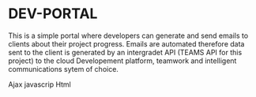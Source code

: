 # DEV-PORTAL
 This is a simple portal where developers can generate and send emails to clients about their project progress. 
 Emails are automated therefore data sent to the client is generated by an intergradet API (TEAMS API for this project) to the cloud Developement platform, teamwork and intelligent communications sytem of choice.   
 
Ajax
javascrip
Html
